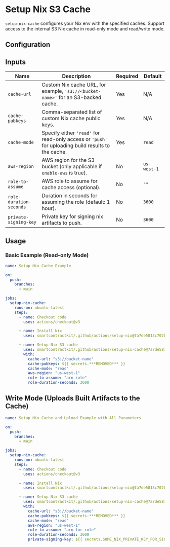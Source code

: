 # Setup Nix S3 Cache

`setup-nix-cache` configures your Nix env with the specified caches. Support
access to the internal S3 Nix cache in read-only mode and read/write mode.

## Configuration

## Inputs

| Name                    | Description                                                                                        | Required | Default     |
| ----------------------- | -------------------------------------------------------------------------------------------------- | -------- | ----------- |
| `cache-url`             | Custom Nix cache URL, for example, `'s3://<bucket-name>'` for an S3-backed cache.                  | Yes      | N/A         |
| `cache-pubkeys`         | Comma-separated list of custom Nix cache public keys.                                              | Yes      | N/A         |
| `cache-mode`            | Specify either `'read'` for read-only access or `'push'` for uploading build results to the cache. | Yes      | `read`      |
| `aws-region`            | AWS region for the S3 bucket (only applicable if `enable-aws` is true).                            | No       | `us-west-1` |
| `role-to-assume`        | AWS role to assume for cache access (optional).                                                    | No       | `""`        |
| `role-duration-seconds` | Duration in seconds for assuming the role (default: 1 hour).                                       | No       | `3600`      |
| `private-signing-key`   | Private key for signing nix artifacts to push.                                                     | No       | `3600`      |

## Usage

### Basic Example (Read-only Mode)

```yaml
name: Setup Nix Cache Example

on:
  push:
    branches:
      - main

jobs:
  setup-nix-cache:
    runs-on: ubuntu-latest
    steps:
      - name: Checkout code
        uses: actions/checkout@v3

      - name: Install Nix
        uses: smartcontractkit/.github/actions/setup-nix@7a7de5813c702b2e9d042903a1e9cffd2c0b40c5

      - name: Setup Nix S3 cache
        uses: smartcontractkit/.github/actions/setup-nix-cache@7a7de5813c702b2e9d042903a1e9cffd2c0b40c5
        with:
          cache-url: "s3://bucket-name"
          cache-pubkeys: ${{ secrets.***REMOVED*** }}
          cache-mode: "read"
          aws-region: "us-west-1"
          role-to-assume: "arn role"
          role-duration-seconds: 3600
```

## Write Mode (Uploads Built Artifacts to the Cache)

```yaml
name: Setup Nix Cache and Upload Example with All Parameters

on:
  push:
    branches:
      - main

jobs:
  setup-nix-cache:
    runs-on: ubuntu-latest
    steps:
      - name: Checkout code
        uses: actions/checkout@v3

      - name: Install Nix
        uses: smartcontractkit/.github/actions/setup-nix@7a7de5813c702b2e9d042903a1e9cffd2c0b40c5

      - name: Setup Nix S3 cache
        uses: smartcontractkit/.github/actions/setup-nix-cache@7a7de5813c702b2e9d042903a1e9cffd2c0b40c5
        with:
          cache-url: "s3://bucket-name"
          cache-pubkeys: ${{ secrets.***REMOVED*** }}
          cache-mode: "read"
          aws-region: "us-west-1"
          role-to-assume: "arn for role"
          role-duration-seconds: 3600
          private-signing-key: ${{ secrets.SOME_NIX_PRIVATE_KEY_FOR_SIGNING }}
```
